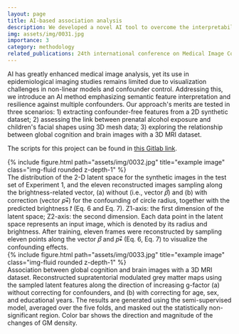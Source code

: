 ```yaml
---
layout: page
title: AI-based association analysis
description: We developed a novel AI tool to overcome the interpretability and confounding issues in deep-learning-based association analysis.
img: assets/img/0031.jpg
importance: 3
category: methodology
related_publications: 24th international conference on Medical Image Computing and Computer Assisted Intervention, arXiv2023
---
```


AI has greatly enhanced medical image analysis, yet its use in epidemiological imaging studies remains limited due to visualization challenges in non-linear models and confounder control. Addressing this, we introduce an AI method emphasizing semantic feature interpretation and resilience against multiple confounders. Our approach's merits are tested in three scenarios: 1) extracting confounder-free features from a 2D synthetic dataset; 2) assessing the link between prenatal alcohol exposure and children's facial shapes using 3D mesh data; 3) exploring the relationship between global cognition and brain images with a 3D MRI dataset.

The scripts for this project can be found in <a href="https://gitlab.com/radiology/compopbio/ai_based_association_analysis">this Gitlab link</a>.



<div class="row">
    <div class="col-sm mt-3 mt-md-0">
        {% include figure.html path="assets/img/0032.jpg" title="example image" class="img-fluid rounded z-depth-1" %}
    </div>
</div>
<div class="caption">
    The distribution of the 2-D latent space for the synthetic images in the test set of Experiment 1, and the eleven reconstructed images sampling along the brightness-related vector, (a) without (i.e., vector 𝑝⃗) and (b) with correction (vector 𝑝∗⃗) for the confounding of circle radius, together with the predicted brightness 𝑡̂ (Eq. 6 and Eq. 7). Z1-axis: the first dimension of the latent space; Z2-axis: the second dimension. Each data point in the latent space represents an input image, which is denoted by its radius and brightness. After training, eleven frames were reconstructed by sampling eleven points along the vector 𝑝⃗ and 𝑝∗⃗ (Eq. 6, Eq. 7) to visualize the confounding effects.
</div>


<div class="row">
    <div class="col-sm mt-3 mt-md-0">
        {% include figure.html path="assets/img/0033.jpg" title="example image" class="img-fluid rounded z-depth-1" %}
    </div>
</div>
<div class="caption">
    Association between global cognition and brain images with a 3D MRI dataset. Reconstructed supratentorial modulated grey matter maps using the sampled latent features along the direction of increasing g-factor (a) without correcting for confounders, and (b) with correcting for age, sex, and educational years. The results are generated using the semi-supervised model, averaged over the five folds, and masked out the statistically non-significant region. Color bar shows the direction and magnitude of the changes of GM density.
</div>

